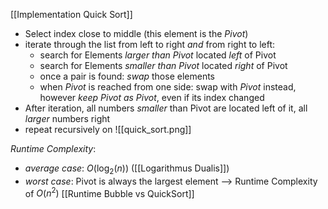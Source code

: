 [[Implementation Quick Sort]]
- Select index close to middle (this element is the _Pivot_)
- iterate through the list from left to right _and_ from right to left:
	- search for Elements _larger than Pivot_ located _left_ of Pivot
	- search for Elements _smaller than Pivot_ located _right_ of Pivot
	- once a pair is found: _swap_ those elements
	- when _Pivot_ is reached from one side: swap with _Pivot_ instead, however _keep Pivot as Pivot_, even if its index changed
- After iteration, all numbers _smaller_ than Pivot are located left of it, all _larger_ numbers right
- repeat recursively on 
![[quick_sort.png]]

_Runtime Complexity_: 
- _average case_: $O(\log_{2}(n))$ ([[Logarithmus Dualis]])
- _worst case_: Pivot is always the largest element --> Runtime Complexity of $O(n^{2})$ [[Runtime Bubble vs QuickSort]]


